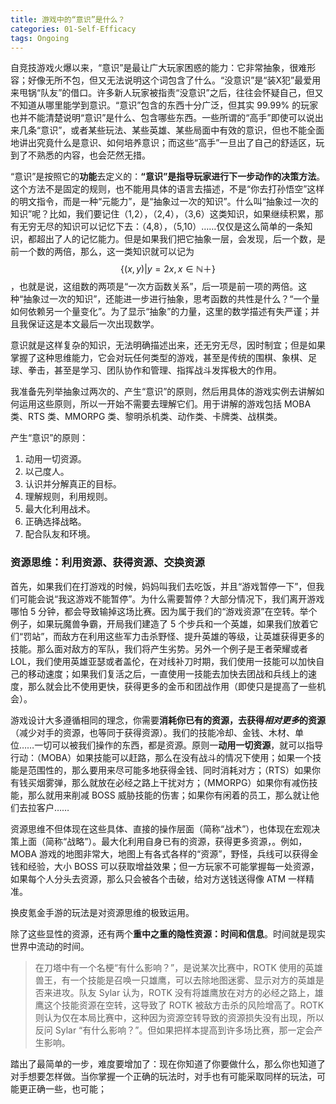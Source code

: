 ```yaml
---
title: 游戏中的“意识”是什么？
categories: 01-Self-Efficacy
tags: Ongoing
---
```


自竞技游戏火爆以来，“意识”是最让广大玩家困惑的能力：它非常抽象，很难形容；好像无所不包，但又无法说明这个词包含了什么。“没意识”是“装X犯”最爱用来甩锅“队友”的借口。许多新人玩家被指责“没意识”之后，往往会怀疑自己，但又不知道从哪里能学到意识。“意识”包含的东西十分广泛，但其实 99.99% 的玩家也并不能清楚说明“意识”是什么、包含哪些东西。一些所谓的“高手”即使可以说出来几条“意识”，或者某些玩法、某些英雄、某些局面中有效的意识，但也不能全面地讲出究竟什么是意识、如何培养意识；而这些“高手”一旦出了自己的舒适区，玩到了不熟悉的内容，也会茫然无措。

“意识”是按照它的**功能**去定义的：**“意识”是指导玩家进行下一步动作的决策方法**。这个方法不是固定的规则，也不能用具体的语言去描述，不是“你去打孙悟空”这样的明文指令，而是一种“元能力”，是“抽象过一次的知识”。什么叫“抽象过一次的知识”呢？比如，我们要记住（1,2），（2,4），（3,6）这类知识，如果继续积累，那有无穷无尽的知识可以记忆下去：（4,8），（5,10）……仅仅是这么简单的一条知识，都超出了人的记忆能力。但是如果我们把它抽象一层，会发现，后一个数，是前一个数的两倍，那么，这一类知识就可以记为$$ \{ (x,y) \vert y = 2x, x ∈ ℕ＋\} $$，也就是说，这组数的两项是“一次方函数关系”，后一项是前一项的两倍。这种“抽象过一次的知识”，还能进一步进行抽象，思考函数的共性是什么？“一个量如何依赖另一个量变化”。为了显示“抽象”的力量，这里的数学描述有失严谨；并且我保证这是本文最后一次出现数学。

意识就是这样复杂的知识，无法明确描述出来，还无穷无尽，因时制宜；但是如果掌握了这种思维能力，它会对玩任何类型的游戏，甚至是传统的围棋、象棋、足球、拳击，甚至是学习、团队协作和管理、指挥战斗发挥极大的作用。

我准备先列举抽象过两次的、产生“意识”的原则，然后用具体的游戏实例去讲解如何运用这些原则，所以一开始不需要去理解它们。用于讲解的游戏包括 MOBA 类、RTS 类、MMORPG 类、黎明杀机类、动作类、卡牌类、战棋类。

产生“意识”的原则：
   1. 动用一切资源。
   2. 以己度人。
   3. 认识并分解真正的目标。
   4. 理解规则，利用规则。
   5. 最大化利用战术。
   6. 正确选择战略。
   7. 配合队友和环境。

### 资源思维：利用资源、获得资源、交换资源

首先，如果我们在打游戏的时候，妈妈叫我们去吃饭，并且“游戏暂停一下”，但我们可能会说“我这游戏不能暂停”。为什么需要暂停？大部分情况下，我们离开游戏哪怕 5 分钟，都会导致输掉这场比赛。因为属于我们的“游戏资源”在空转。举个例子，如果玩魔兽争霸，开局我们建造了 5 个步兵和一个英雄，如果我们放着它们“罚站”，而敌方在利用这些军力击杀野怪、提升英雄的等级，让英雄获得更多的技能。那么面对敌方的军队，我们将产生劣势。另外一个例子是王者荣耀或者 LOL，我们使用英雄亚瑟或者盖伦，在对线补刀时期，我们使用一技能可以加快自己的移动速度；如果我们复活之后，一直使用一技能去加快去团战和兵线上的速度，那么就会比不使用更快，获得更多的金币和团战作用（即使只是提高了一些机会）。

游戏设计大多遵循相同的理念，你需要**消耗你已有的资源，去获得*相对更多*的资源**（减少对手的资源，也等同于获得资源）。我们的技能冷却、金钱、木材、单位……一切可以被我们操作的东西，都是资源。原则一**动用一切资源**，就可以指导行动：（MOBA）如果技能可以赶路，那么在没有战斗的情况下使用；如果一个技能是范围性的，那么要用来尽可能多地获得金钱、同时消耗对方；（RTS）如果你有钱买烟雾弹，那么就放在必经之路上干扰对方；（MMORPG）如果你有减伤技能，那么就用来削减 BOSS 威胁技能的伤害；如果你有闲着的员工，那么就让他们去拉客户……

资源思维不但体现在这些具体、直接的操作层面（简称“战术”），也体现在宏观决策上面（简称“战略”）。最大化利用自身已有的资源，获得更多资源，。例如，MOBA 游戏的地图非常大，地图上有各式各样的“资源”，野怪，兵线可以获得金钱和经验，大小 BOSS 可以获取增益效果；但一方玩家不可能掌握每一处资源，如果每个人分头去资源，那么只会被各个击破，给对方送钱送得像 ATM 一样精准。

换皮氪金手游的玩法是对资源思维的极致运用。

除了这些显性的资源，还有两个**重中之重的隐性资源：时间和信息**。时间就是现实世界中流动的时间。

> 在刀塔中有一个名梗“有什么影响？”，是说某次比赛中，ROTK 使用的英雄兽王，有一个技能是召唤一只雄鹰，可以去除地图迷雾、显示对方的英雄是否来进攻。队友 Sylar 认为，ROTK 没有将雄鹰放在对方的必经之路上，雄鹰这个技能资源在空转，这导致了 ROTK 被敌方击杀的风险增高了。ROTK 则认为仅在本局比赛中，这种因为资源空转导致的资源损失没有出现，所以反问 Sylar “有什么影响？”。但如果把样本提高到许多场比赛，那一定会产生影响。

踏出了最简单的一步，难度要增加了：现在你知道了你要做什么，那么你也知道了对手想要怎样做。当你掌握一个正确的玩法时，对手也有可能采取同样的玩法，可能更正确一些，也可能；